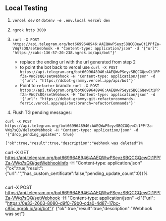 ## Local Testing

1. `vercel dev` or `dotenv -e .env.local vercel dev`
2. `ngrok http 3000`
3. `curl -X POST https://api.telegram.org/bot6699648946:AAEQWwPSeyzSBQCGQewCt1PPfZa-VWq7sQQ/setWebhook -H "Content-type: application/json" -d '{"url": "https://cabc-136-57-20-238.ngrok.io/api/bot"}'`

   - replace the ending url with the url generated from step 2
   - to point the bot back to vercel use `curl -X POST https://api.telegram.org/bot6699648946:AAEQWwPSeyzSBQCGQewCt1PPfZa-VWq7sQQ/setWebhook -H "Content-type: application/json" -d '{"url": "https://dcbot-grammy.vercel.app/api/bot"}'`
   - Point to `refactor` branch: `curl -X POST https://api.telegram.org/bot6699648946:AAEQWwPSeyzSBQCGQewCt1PPfZa-VWq7sQQ/setWebhook -H "Content-type: application/json" -d '{"url": "https://dcbot-grammy-git-refactorcommands-ferric.vercel.app/api/bot?branch=refactorCommands"}'`

4. Flush TG pending messages:

```
curl -X POST https://api.telegram.org/bot6699648946:AAEQWwPSeyzSBQCGQewCt1PPfZa-VWq7sQQ/deleteWebhook -H "Content-type: application/json" -d '{"drop_pending_updates": true}'

{"ok":true,"result":true,"description":"Webhook was deleted"}%

```

curl -X GET https://api.telegram.org/bot6699648946:AAEQWwPSeyzSBQCGQewCt1PPfZa-VWq7sQQ/getWebhookInfo -H "Content-type: application/json"
{"ok":true,"result":{"url":"","has_custom_certificate":false,"pending_update_count":0}}%

```

```

curl -X POST https://api.telegram.org/bot6699648946:AAEQWwPSeyzSBQCGQewCt1PPfZa-VWq7sQQ/setWebhook -H "Content-type: application/json" -d '{"url": "https://0e33-2603-8080-d9f0-79b0-cda0-4d87-17bc-c85c.ngrok.io/api/bot"}'
{"ok":true,"result":true,"description":"Webhook was set"}

```

```

